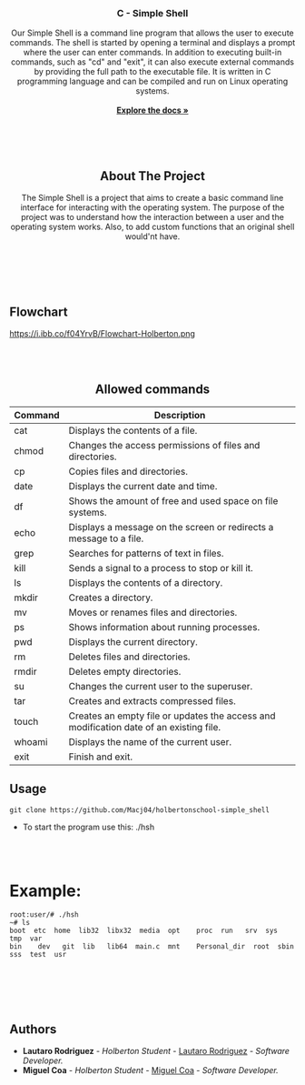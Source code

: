 <br/>
<p align="center">
  <h3 align="center">C - Simple Shell</h3>

  <p align="center">
    Our Simple Shell is a command line program that allows the user to execute commands. The shell is started by opening a terminal and displays a prompt where the user can enter commands. In addition to executing built-in commands, such as "cd" and "exit", it can also execute external commands by providing the full path to the executable file. It is written in C programming language and can be compiled and run on Linux operating systems.
    <br/>
    <br/>
    <a href="https://github.com/Macj04/holbertonschool-simple_shell"><strong>Explore the docs »</strong></a>
    <br/>
    <br/>
  </p>
</p>

<br>
</br>

<h2 align="center">About The Project</h2>

<p align="center">The Simple Shell is a project that aims to create a basic command line interface for interacting with the operating system. 
  The purpose of the project was to understand how the interaction between a user and the operating system works. Also, to add custom functions that an original shell would'nt have.</p>

<br>
</br>

<br>
</br>

##  Flowchart

https://i.ibb.co/f04YrvB/Flowchart-Holberton.png

<br>
</br>


<div align="center">

## Allowed commands

| Command | Description |
| ------- | ----------- |
| cat     | Displays the contents of a file. |
| chmod   | Changes the access permissions of files and directories. |
| cp      | Copies files and directories. |
| date    | Displays the current date and time. |
| df      | Shows the amount of free and used space on file systems. |
| echo    | Displays a message on the screen or redirects a message to a file. |
| grep    | Searches for patterns of text in files. |
| kill    | Sends a signal to a process to stop or kill it. |
| ls      | Displays the contents of a directory. |
| mkdir   | Creates a directory. |
| mv      | Moves or renames files and directories. |
| ps      | Shows information about running processes. |
| pwd     | Displays the current directory. |
| rm      | Deletes files and directories. |
| rmdir   | Deletes empty directories. |
| su      | Changes the current user to the superuser. |
| tar     | Creates and extracts compressed files. |
| touch   | Creates an empty file or updates the access and modification date of an existing file. |
| whoami  | Displays the name of the current user. |
| exit    | Finish and exit. |

</div>


## Usage

```
git clone https://github.com/Macj04/holbertonschool-simple_shell
```

* To start the program use this: ./hsh

<br>
</br>

# Example:

```
root:user/# ./hsh
~# ls
boot  etc  home  lib32  libx32  media  opt    proc  run   srv  sys   tmp  var
bin    dev   git  lib   lib64  main.c  mnt    Personal_dir  root  sbin  sss  test  usr
```

<br>
</br>

<br>
</br>

## Authors

* **Lautaro Rodriguez** - *Holberton Student* - [Lautaro Rodriguez](https://github.com/LautareteX) - *Software Developer.*
* **Miguel Coa** - *Holberton Student* - [Miguel Coa](https://github.com/Macj04) - *Software Developer.*
